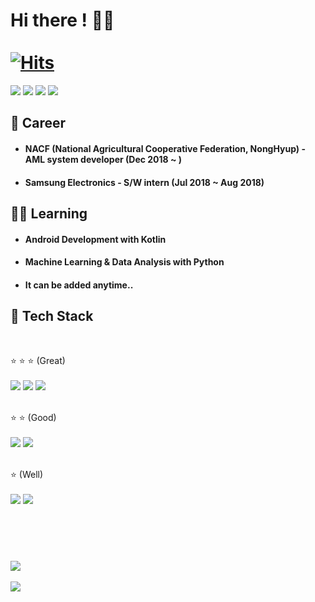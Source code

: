 # Hi there ! 🙋‍♂️ &nbsp;&nbsp;&nbsp;&nbsp;&nbsp;&nbsp;&nbsp;&nbsp;&nbsp;&nbsp;&nbsp;&nbsp;&nbsp;&nbsp;&nbsp;&nbsp;&nbsp;&nbsp;&nbsp;&nbsp;&nbsp;&nbsp;&nbsp;&nbsp;&nbsp;&nbsp;&nbsp;&nbsp;&nbsp;&nbsp;&nbsp;&nbsp;&nbsp;&nbsp;&nbsp;&nbsp;&nbsp;&nbsp;&nbsp;&nbsp;&nbsp;&nbsp;&nbsp;&nbsp;&nbsp;&nbsp;&nbsp;&nbsp;&nbsp;&nbsp;&nbsp;&nbsp;&nbsp;&nbsp;&nbsp;&nbsp;&nbsp;&nbsp;&nbsp;&nbsp;&nbsp;&nbsp;&nbsp;&nbsp;&nbsp;&nbsp;&nbsp;&nbsp;&nbsp;&nbsp;&nbsp;&nbsp;&nbsp;&nbsp;           [![Hits](https://hits.seeyoufarm.com/api/count/incr/badge.svg?url=https%3A%2F%2Fgithub.com%2FChoiMW%2Fhit-counter&count_bg=%2379C83D&title_bg=%23555555&icon=&icon_color=%23E7E7E7&title=hits&edge_flat=false)](https://github.com/ChoiMW)


<a href="https://github.com/ChoiMW" target="_blank"><img src="https://img.shields.io/badge/github-181717?style=for-the-badge&logo=github&logoColor=white"/></a>
<a href="https://github.com/ChoiMW" target="_blank"><img src="https://img.shields.io/badge/notion-000000?style=for-the-badge&logo=notion&logoColor=white"/></a>
<a href="https://dacon.io/myprofile/427209/home" target="_blank"><img src="https://img.shields.io/badge/-DACON-004B93?style=for-the-badge"/></a>
<a href="https://www.instagram.com/mi_nuk_" target="_blank"><img src="https://img.shields.io/badge/Instagram-E4405F?style=for-the-badge&logo=Instagram&logoColor=white"/></a>



## 🍳 Career 
- #### NACF (National Agricultural Cooperative Federation, NongHyup) - AML system developer (Dec 2018 ~ )
- #### Samsung Electronics - S/W intern (Jul 2018 ~ Aug 2018)


## 👨‍🍳 Learning 
 - #### Android Development with Kotlin
 - #### Machine Learning & Data Analysis with Python
 - #### It can be added anytime..

## 🥄 Tech Stack
<br>

⭐ ⭐ ⭐ (Great)
<br><br>
<img src="https://img.shields.io/badge/C++-00599C?style=flat-square&logo=c%2B%2B&logoColor=white"/> 
<img src="https://img.shields.io/badge/Oracle-F80000?style=flat-square&logo=Oracle&logoColor=white"/>
<img src="https://img.shields.io/badge/linux-FCC624?style=flat-square&logo=linux&logoColor=black"/> 
<br><br>
 
⭐ ⭐ (Good)
<br><br>
<img src="https://img.shields.io/badge/Python-3673a5?style=flat-square&logo=python&logoColor=white"/>
<img src="https://img.shields.io/badge/Android-3DDC84?style=flat-square&logo=Android&logoColor=white"/> 
<br><br>

⭐ (Well)
<br><br>
<img src="https://img.shields.io/badge/Java-007396?style=flat-square&logo=java&logoColor=white"/>
<img src="https://img.shields.io/badge/Kotlin-7F52FF?style=flat-square&logo=Kotlin&logoColor=white"/>
<br>
##  &nbsp;
<br>
<a href="https://github.com/ChoiMW">
  <img align="center" src="https://github-readme-stats.vercel.app/api?username=ChoiMW&show_icons=true&theme=vue-dark" />
</a>
<br><br>
<a href="https://github.com/ChoiMW">
  <img align="center" src="https://github-readme-stats.vercel.app/api/top-langs/?username=ChoiMW" />
</a>


<br><br>
